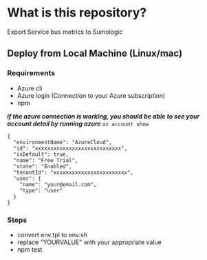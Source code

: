 # What is this repository?

Export Service bus metrics to Sumologic

## Deploy from Local Machine (Linux/mac)

### Requirements

 - Azure cli
 - Azure login (Connection to your Azure subscription)
 - npm

***if the azure connection is working, you should be able to see your account detail by running azure*** `az account show`

```
{
  "environmentName": "AzureCloud",
  "id": "xxxxxxxxxxxxxxxxxxxxxxxxxxxx",
  "isDefault": true,
  "name": "Free Trial",
  "state": "Enabled",
  "tenantId": "xxxxxxxxxxxxxxxxxxxxxxxx",
  "user": {
    "name": "your@email.com",
    "type": "user"
  }
}
```

### Steps

 - convert env.tpl to env.sh
 - replace "YOURVALUE" with your appropriate value
 - npm test
